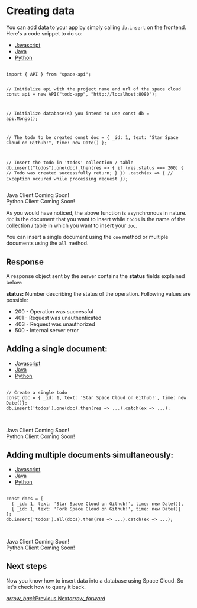 # Creating data

You can add data to your app by simply calling `db.insert` on the frontend. Here's a code snippet to do so:

<div class="row tabs-wrapper">
  <div class="col s12" style="padding:0">
    <ul class="tabs">
      <li class="tab col s2"><a class="active" href="#js1">Javascript</a></li>
      <li class="tab col s2"><a href="#java1">Java</a></li>
      <li class="tab col s2"><a href="#python1">Python</a></li>
    </ul>
  </div>
  <div id="js1" class="col s12" style="padding:0">
    <pre>
      <code>
import { API } from "space-api";

// Initialize api with the project name and url of the space cloud
const api = new API("todo-app", "http://localhost:8080");

// Initialize database(s) you intend to use
const db = api.Mongo();

// The todo to be created
const doc = { _id: 1, text: "Star Space Cloud on Github!", time: new Date() };

// Insert the todo in 'todos' collection / table
db.insert("todos").one(doc).then(res => {
    if (res.status === 200) {
      // Todo was created successfully
      return;
    }
  })
  .catch(ex => {
    // Exception occured while processing request
  });
      </code>
    </pre>
  </div>
  <div id="java1" class="col s12" style="padding:0">Java Client Coming Soon!</div>
  <div id="python1" class="col s12" style="padding:0">Python Client Coming Soon!</div>
</div>

As you would have noticed, the above function is asynchronous in nature. `doc` is the document that you want to insert while `todos` is the name of the collection / table in which you want to insert your `doc`.

You can insert a single document using the `one` method or multiple documents using the `all` method.

## Response

A response object sent by the server contains the **status** fields explained below:

**status:** Number describing the status of the operation. Following values are possible:

- 200 - Operation was successful
- 401 - Request was unauthenticated
- 403 - Request was unauthorized
- 500 - Internal server error

## Adding a single document:

<div class="row tabs-wrapper">
  <div class="col s12" style="padding:0">
    <ul class="tabs">
      <li class="tab col s2"><a class="active" href="#js2">Javascript</a></li>
      <li class="tab col s2"><a href="#java2">Java</a></li>
      <li class="tab col s2"><a href="#python2">Python</a></li>
    </ul>
  </div>
  <div id="js2" class="col s12" style="padding:0">
    <pre>
      <code>
// Create a single todo
const doc = { _id: 1, text: 'Star Space Cloud on Github!', time: new Date()};
db.insert('todos').one(doc).then(res => ...).catch(ex => ...);
      </code>
    </pre>
  </div>
  <div id="java2" class="col s12" style="padding:0">Java Client Coming Soon!</div>
  <div id="python2" class="col s12" style="padding:0">Python Client Coming Soon!</div>
</div>

## Adding multiple documents simultaneously:

<div class="row tabs-wrapper">
  <div class="col s12" style="padding:0">
    <ul class="tabs">
      <li class="tab col s2"><a class="active" href="#js3">Javascript</a></li>
      <li class="tab col s2"><a href="#java3">Java</a></li>
      <li class="tab col s2"><a href="#python3">Python</a></li>
    </ul>
  </div>
  <div id="js3" class="col s12" style="padding:0">
    <pre>
      <code>
const docs = [
  { _id: 1, text: 'Star Space Cloud on Github!', time: new Date()},
  { _id: 1, text: 'Fork Space Cloud on Github!', time: new Date()}
];
db.insert('todos').all(docs).then(res => ...).catch(ex => ...);
      </code>
    </pre>
  </div>
  <div id="java3" class="col s12" style="padding:0">Java Client Coming Soon!</div>
  <div id="python3" class="col s12" style="padding:0">Python Client Coming Soon!</div>
</div>

## Next steps

Now you know how to insert data into a database using Space Cloud. So let's check how to query it back.

<div class="btns-wrapper">
  <a href="/docs/database/overview" class="waves-effect waves-light btn primary-btn-border btn-small">
    <i class="material-icons btn-with-icon">arrow_back</i>Previous
  </a>
  <a href="/docs/database/read" class="waves-effect waves-light btn primary-btn-fill btn-small">
    Next<i class="material-icons btn-with-icon">arrow_forward</i>
  </a>
</div>
